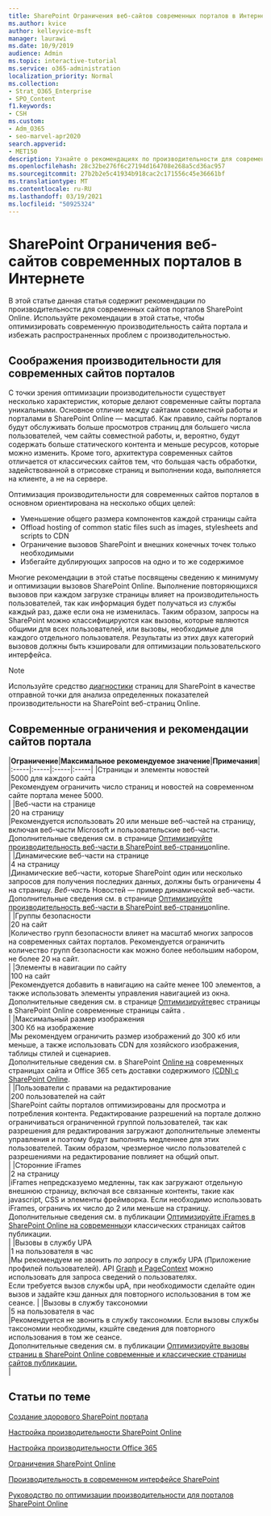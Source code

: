 ```yaml
---
title: SharePoint Ограничения веб-сайтов современных порталов в Интернете
ms.author: kvice
author: kelleyvice-msft
manager: laurawi
ms.date: 10/9/2019
audience: Admin
ms.topic: interactive-tutorial
ms.service: o365-administration
localization_priority: Normal
ms.collection:
- Strat_O365_Enterprise
- SPO_Content
f1.keywords:
- CSH
ms.custom:
- Adm_O365
- seo-marvel-apr2020
search.appverid:
- MET150
description: Узнайте о рекомендациях по производительности для современных сайтов в SharePoint Online, таких как ограничение вызовов для Sharepoint и внешних конечных точек.
ms.openlocfilehash: 28c32be276f6c27194d164708e268a5cd36ac957
ms.sourcegitcommit: 27b2b2e5c41934b918cac2c171556c45e36661bf
ms.translationtype: MT
ms.contentlocale: ru-RU
ms.lasthandoff: 03/19/2021
ms.locfileid: "50925324"
---
```

# <a name="sharepoint-online-modern-portal-site-limits"></a>SharePoint Ограничения веб-сайтов современных порталов в Интернете

В этой статье данная статья содержит рекомендации по производительности для современных сайтов порталов SharePoint Online. Используйте рекомендации в этой статье, чтобы оптимизировать современную производительность сайта портала и избежать распространенных проблем с производительностью.

## <a name="performance-considerations-for-modern-portal-sites"></a>Соображения производительности для современных сайтов порталов

С точки зрения оптимизации производительности существует несколько характеристик, которые делают современные сайты портала уникальными. Основное отличие между сайтами совместной работы и порталами в SharePoint Online — масштаб. Как правило, сайты порталов будут обслуживать больше просмотров страниц для большего числа пользователей, чем сайты совместной работы, и, вероятно, будут содержать больше статического контента и меньше ресурсов, которые можно изменить. Кроме того, архитектура современных сайтов отличается от классических сайтов тем, что большая часть обработки, задействованной в отрисовке страниц и выполнении кода, выполняется на клиенте, а не на сервере.

Оптимизация производительности для современных сайтов порталов в основном ориентирована на несколько общих целей:

- Уменьшение общего размера компонентов каждой страницы сайта
- Offload hosting of common static files such as images, stylesheets and scripts to CDN
- Ограничение вызовов SharePoint и внешних конечных точек только необходимыми
- Избегайте дублирующих запросов на одно и то же содержимое

Многие рекомендации в этой статье посвящены сведению к минимуму и оптимизации вызовов SharePoint Online. Выполнение повторяющихся вызовов при каждом загрузке страницы влияет на производительность пользователей, так как информация будет получаться из службы каждый раз, даже если она не изменилась. Таким образом, запросы на SharePoint можно классифицируются как вызовы, которые являются общими для всех пользователей, или вызовы, необходимые для каждого отдельного пользователя. Результаты из этих двух категорий вызовов должны быть кэшировали для оптимизации пользовательского интерфейса.

>[!NOTE]
>Используйте средство [диагностики](./page-diagnostics-for-spo.md) страниц для SharePoint в качестве отправной точки для анализа определенных показателей производительности на SharePoint веб-страниц Online.

## <a name="modern-portal-site-limits-and-recommendations"></a>Современные ограничения и рекомендации сайтов портала

|**Ограничение**|**Максимальное рекомендуемое значение**|**Примечания**|
|:-----|:-----|:-----|:-----|
|Страницы и элементы новостей  <br/> |5000 для каждого сайта  <br/> |Рекомендуем ограничить число страниц и новостей на современном сайте портала менее 5000.  <br/> |
|Веб-части на странице  <br/> |20 на страницу  <br/> |Рекомендуется использовать 20 или меньше веб-частей на страницу, включая веб-части Microsoft и пользовательские веб-части. <br/> Дополнительные сведения см. в странице [Оптимизируйте производительность веб-части в SharePoint веб-страниц](modern-web-part-optimization.md)online.  <br/> |
|Динамические веб-части на странице  <br/> |4 на страницу  <br/> |Динамические веб-части, которые SharePoint один или несколько запросов для получения последних данных, должны быть ограничены 4 на страницу. _Веб-часть_ Новостей — пример динамической веб-части. <br/> Дополнительные сведения см. в странице [Оптимизируйте производительность веб-части в SharePoint веб-страниц](modern-web-part-optimization.md)online.    <br/> |
|Группы безопасности  <br/> |20 на сайт  <br/> |Количество групп безопасности влияет на масштаб многих запросов на современных сайтах порталов. Рекомендуется ограничить количество групп безопасности как можно более небольшим набором, не более 20 на сайт.  <br/> |
|Элементы в навигации по сайту  <br/> |100 на сайт  <br/> |Рекомендуется добавить в навигацию на сайте менее 100 элементов, а также использовать элементы управления навигацией из окна.  <br/> Дополнительные сведения см. в странице [Оптимизируйте](modern-page-weight-optimization.md)вес страницы в SharePoint Online современные страницы сайта . <br/> |
|Максимальный размер изображения  <br/> |300 Кб на изображение  <br/> |Мы рекомендуем ограничить размер изображений до 300 кб или меньше, а также использовать CDN для хозяйского изображения, таблицы стилей и сценариев. <br/>Дополнительные сведения см. в SharePoint [Online на](modern-image-optimization.md) современных страницах сайта и Office 365 сеть доставки содержимого [(CDN) с SharePoint Online](use-microsoft-365-cdn-with-spo.md).  <br/> |
|Пользователи с правами на редактирование  <br/> |200 пользователей на сайт  <br/> |SharePoint сайты порталов оптимизированы для просмотра и потребления контента. Редактирование разрешений на портале должно ограничиваться ограниченной группой пользователей, так как разрешения для редактирования загружают дополнительные элементы управления и поэтому будут выполнять медленнее для этих пользователей. Таким образом, чрезмерное число пользователей с разрешениями на редактирование повлияет на общий опыт. <br/> |
|Сторонние iFrames  <br/> |2 на страницу  <br/> |iFrames непредсказуемо медленны, так как загружают отдельную внешнюю страницу, включая все связанные контенты, такие как javascript, CSS и элементы фреймворка. Если необходимо использовать iFrames, ограничь их число до 2 или меньше на страницу.<br/> Дополнительные сведения см. в публикации [Оптимизируйте iFrames в SharePoint Online на современных](modern-iframe-optimization.md)и классических страницах сайтов публикации. <br/> |
|Вызовы в службу UPA  <br/> |1 на пользователя в час  <br/> |Мы рекомендуем не звонить _по запросу_ в службу UPA (Приложение профилей пользователей). API [Graph](/graph/call-api) [и PageContext](/javascript/api/sp-page-context/pagecontext?view=sp-typescript-latest) можно использовать для запроса сведений о пользователях.  <br/> Если требуется вызов службы upA, при необходимости сделайте один вызов и задайте кэш данных для повторного использования в том же сеансе. |
|Вызовы в службу таксономии  <br/> |5 на пользователя в час  <br/> |Рекомендуется не звонить  в службу таксономии. Если вызовы службы таксономии необходимы, кэшйте сведения для повторного использования в том же сеансе. <br/> Дополнительные сведения см. в публикации [Оптимизируйте вызовы страниц в SharePoint Online современные и классические страницы сайтов публикации.](modern-page-call-optimization.md) <br/> |

## <a name="related-topics"></a>Статьи по теме

[Создание здорового SharePoint портала](/sharepoint/portal-health)

[Настройка производительности SharePoint Online](tune-sharepoint-online-performance.md)

[Настройка производительности Office 365](tune-microsoft-365-performance.md)

[Ограничения SharePoint Online](/office365/servicedescriptions/sharepoint-online-service-description/sharepoint-online-limits)

[Производительность в современном интерфейсе SharePoint](/sharepoint/modern-experience-performance)

[Руководство по оптимизации производительности для порталов SharePoint Online](/sharepoint/dev/solution-guidance/portal-performance)